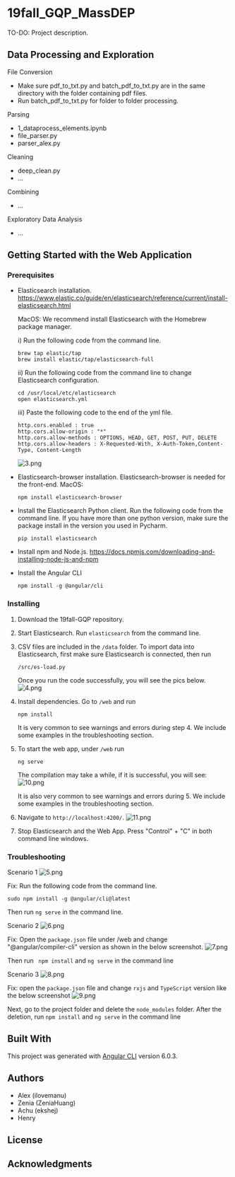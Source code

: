 # 19fall_GQP_MassDEP

TO-DO: Project description.

## Data Processing and Exploration

File Conversion
- Make sure pdf_to_txt.py and batch_pdf_to_txt.py are in the same directory with the folder containing pdf files.
- Run batch_pdf_to_txt.py for folder to folder processing.

Parsing
- 1_dataprocess_elements.ipynb
- file_parser.py
- parser_alex.py

Cleaning
- deep_clean.py
- ...

Combining
- ...

Exploratory Data Analysis
- ...

## Getting Started with the Web Application

### Prerequisites

- Elasticsearch installation.
https://www.elastic.co/guide/en/elasticsearch/reference/current/install-elasticsearch.html

  MacOS:
  We recommend install Elasticsearch with the Homebrew package manager.

  i) Run the following code from the command line. 
  ``` 
  brew tap elastic/tap
  brew install elastic/tap/elasticsearch-full
  ```
  
  ii) Run the following code from the command line to change Elasticsearch configuration.
  ```
  cd /usr/local/etc/elasticsearch
  open elasticsearch.yml  
  ```  
  
  iii) Paste the following code to the end of the yml file.
  ```
  http.cors.enabled : true
  http.cors.allow-origin : "*"
  http.cors.allow-methods : OPTIONS, HEAD, GET, POST, PUT, DELETE
  http.cors.allow-headers : X-Requested-With, X-Auth-Token,Content-Type, Content-Length
  ```
  ![3.png](pics/3.png)
    
- Elasticsearch-browser installation.
Elasticsearch-browser is needed for the front-end. MacOS:
  ```
  npm install elasticsearch-browser
  ```

- Install the Elasticsearch Python client.
Run the following code from the command line.
If you have more than one python version, make sure the package install in the version you used in Pycharm. 
  ```
  pip install elasticsearch
  ```

- Install npm and Node.js.
https://docs.npmjs.com/downloading-and-installing-node-js-and-npm

- Install the Angular CLI
  ```
  npm install -g @angular/cli
  ```

### Installing

1. Download the 19fall-GQP repository.

2. Start Elasticsearch.
Run `elasticsearch` from the command line.

3. CSV files are included in the `/data` folder. 
To import data into Elasticsearch, first make sure Elasticsearch is connected, then run 
   ```
   /src/es-load.py
   ```
   Once you run the code successfully, you will see the pics below.
   ![4.png](pics/4.png)

4. Install dependencies. Go to `/web` and run
   ```
   npm install
   ```
   It is very common to see warnings and errors during step 4. We include some examples in the troubleshooting section.

5. To start the web app, under `/web` run 
   ```
   ng serve
   ```
   The compilation may take a while, if it is successful, you will see:
   ![10.png](pics/10.png)

   It is also very common to see warnings and errors during 5. We include some examples in the troubleshooting section.

6. Navigate to `http://localhost:4200/`.
   ![11.png](pics/11.png)

7. Stop Elasticsearch and the Web App. Press "Control" + "C" in both command line windows.


### Troubleshooting

Scenario 1
![5.png](pics/5.png)

Fix: Run the following code from the command line. 
```
sudo npm install -g @angular/cli@latest
``` 
Then run `ng serve` in the command line.

Scenario 2
![6.png](pics/6.png)

Fix: Open the `package.json` file under /web and 
     change "@angular/compiler-cli" version as shown in the below screenshot.
     ![7.png](pics/7.png)

Then run ` npm install` and `ng serve` in the command line

Scenario 3
![8.png](pics/8.png)

Fix: open the `package.json` file and
     change `rxjs` and `TypeScript` version like the below screenshot
     ![9.png](pics/9.png)
     
 Next, go to the project folder and delete the `node_modules` folder.
 After the deletion, run `npm install` and `ng serve` in the command line

## Built With
This project was generated with [Angular CLI](https://github.com/angular/angular-cli) version 6.0.3.

## Authors
- Alex (ilovemanu)
- Zenia (ZeniaHuang)
- Achu (ekshej)
- Henry

## License

## Acknowledgments

